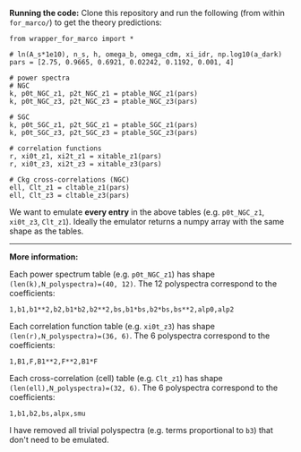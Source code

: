 **Running the code:** Clone this repository and run the following (from within ```for_marco/```) to get the theory predictions:

```
from wrapper_for_marco import *

# ln(A_s*1e10), n_s, h, omega_b, omega_cdm, xi_idr, np.log10(a_dark)
pars = [2.75, 0.9665, 0.6921, 0.02242, 0.1192, 0.001, 4]

# power spectra
# NGC
k, p0t_NGC_z1, p2t_NGC_z1 = ptable_NGC_z1(pars)
k, p0t_NGC_z3, p2t_NGC_z3 = ptable_NGC_z3(pars)

# SGC
k, p0t_SGC_z1, p2t_SGC_z1 = ptable_SGC_z1(pars)
k, p0t_SGC_z3, p2t_SGC_z3 = ptable_SGC_z3(pars)

# correlation functions
r, xi0t_z1, xi2t_z1 = xitable_z1(pars)
r, xi0t_z3, xi2t_z3 = xitable_z3(pars)

# Ckg cross-correlations (NGC)
ell, Clt_z1 = cltable_z1(pars)
ell, Clt_z3 = cltable_z3(pars)
```

We want to emulate **every entry** in the above tables (e.g. ```p0t_NGC_z1```, ```xi0t_z3```, ```Clt_z1```). Ideally the emulator returns a numpy array with the same shape as the tables.

-------

**More information:**

Each power spectrum table (e.g. ```p0t_NGC_z1```) has shape ```(len(k),N_polyspectra)=(40, 12)```. The 12 polyspectra correspond to the coefficients: 
```
1,b1,b1**2,b2,b1*b2,b2**2,bs,b1*bs,b2*bs,bs**2,alp0,alp2
```

Each correlation function table (e.g. ```xi0t_z3```) has shape ```(len(r),N_polyspectra)=(36, 6)```. The 6 polyspectra correspond to the coefficients: 
```
1,B1,F,B1**2,F**2,B1*F
```

Each cross-correlation (cell) table (e.g. ```Clt_z1```) has shape ```(len(ell),N_polyspectra)=(32, 6)```. The 6 polyspectra correspond to the coefficients: 
```
1,b1,b2,bs,alpx,smu
```

I have removed all trivial polyspectra (e.g. terms proportional to ```b3```) that don't need to be emulated.